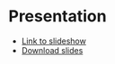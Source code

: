 # Presentation

* [Link to slideshow](https://ingerid.github.io/DHNB2024-workshop/slideshow.html#/)
* [Download slides](./slideshow.html)
